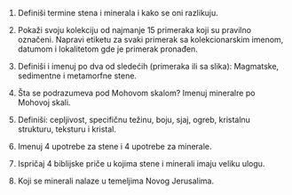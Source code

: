 1.  Definiši termine stena i minerala i kako se oni razlikuju.

2.  Pokaži svoju kolekciju od najmanje 15 primeraka koji su pravilno
    označeni. Napravi etiketu za svaki primerak sa kolekcionarskim
    imenom, datumom i lokalitetom gde je primerak pronađen.

3.  Definiši i imenuj po dva od sledećih (primeraka ili sa slika):
    Magmatske, sedimentne i metamorfne stene.

4.  Šta se podrazumeva pod Mohovom skalom? Imenuj mineralre po Mohovoj
    skali.

5.  Definiši: cepljivost, specifičnu težinu, boju, sjaj, ogreb,
    kristalnu strukturu, teksturu i kristal.

6.  Imenuj 4 upotrebe za stene i 4 upotrebe za minerale.

7.  Ispričaj 4 biblijske priče u kojima stene i minerali imaju veliku
    ulogu.

8.  Koji se minerali nalaze u temeljima Novog Jerusalima.
